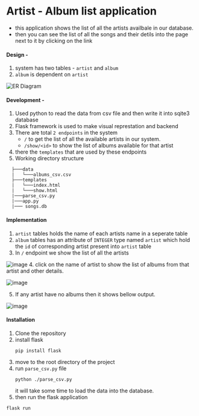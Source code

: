 # Artist - Album list application
- this application shows the list of all the artists availbale in our database.
- then you can see the list of all the songs and their detils into the page next to it by clicking on the link

#### Design - 
1. system has two tables - `artist` and `album`
2. `album` is dependent on `artist`

![ER Diagram](https://github.com/ZaraIkelua/Songs/assets/160255109/4476a8f7-2dac-4e6e-83a1-000ed7b022cf)

#### Development - 
1. Used python to read the data from csv file and then write it into sqite3 database
2. Flask framework is used to make visual represtation and backend
3. There are total `2 endpoints` in the system
   - `/` to get the list of all the available artists in our system.
   - `/show/<id>` to show the list of albums available for that artist
4. there the `templates` that are used by these endpoints
5. Working directory structure
 ```terminal
   ├───data
   |   └───albums_csv.csv
   ├───templates
   |   └───index.html
   |   └───show.html
   |───parse_csv.py
   |───app.py
   |─── songs.db
```

#### Implementation 
1. `artist` tables holds the name of each artists name in a seperate table
2. `album` tables has an attribute of `INTEGER` type named `artist` which hold the `id` of corresponding artist present into `artist` table
3. In `/` endpoint we show the list of all the artists

![image](https://github.com/ZaraIkelua/Songs/assets/160255109/4e634b51-eca8-41c7-88db-2a919589ba44)
4. click on the name of artist to show the list of albums from that artist and other details. 

![image](https://github.com/ZaraIkelua/Songs/assets/160255109/895222f4-f09a-4132-8f6f-854518e2edc9)

5. If any artist have no albums then it shows bellow output.

![image](https://github.com/ZaraIkelua/Songs/assets/160255109/bb86cd3e-c424-4b87-81ac-3f9e525437f2)

     
#### Installation
1. Clone the repository
2. install flask
   ```terminal
   pip install flask
   ```
3. move to the root directory of the project
4. run `parse_csv.py` file
   ```terminal
   python ./parse_csv.py
   ```
   it will take some time to load the data into the database.
5. then run the flask application
  ```terminal
  flask run
  ```
